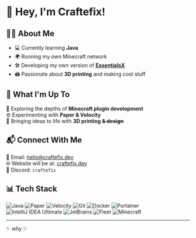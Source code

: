 # 👋 Hey, I'm Craftefix!

## 🧑‍💻 About Me
- 💻 Currently learning **Java**
- 🌍 Running my own Minecraft network
- 🛠️ Developing my own version of **[EssentialsX](https://github.com/EssentialsX/Essentials)**
- 🖨️ Passionate about **3D printing** and making cool stuff

## 🔧 What I'm Up To
🚀 Exploring the depths of **Minecraft plugin development**  
⚙️ Experimenting with **Paper & Velocity**  
🎨 Bringing ideas to life with **3D printing  ~~& design~~**  


## 📬 Connect With Me
📧 Email: [hello@craftefix.dev](#)  
🌐 Website will be at: [craftefix.dev](github.craftefix.dev)  
🔗 Discord: `craftefix`  


## 📊 Tech Stack
![Java](https://img.shields.io/badge/Java-ED8B00?style=for-the-badge&logo=openjdk&logoColor=white)
![Paper](https://img.shields.io/badge/Paper-1E90FF?style=for-the-badge&logo=minecraft&logoColor=white)
![Velocity](https://img.shields.io/badge/Velocity-FF0000?style=for-the-badge&logo=minecraft&logoColor=white)
![Git](https://img.shields.io/badge/Git-F05032?style=for-the-badge&logo=git&logoColor=white)
![Docker](https://img.shields.io/badge/Docker-2496ED?style=for-the-badge&logo=docker&logoColor=white)
![Portainer](https://img.shields.io/badge/Portainer-13BEF9?style=for-the-badge&logo=portainer&logoColor=white)  
![IntelliJ IDEA Ultimate](https://img.shields.io/badge/IntelliJ%20IDEA%20Ultimate-000000?style=for-the-badge&logo=intellijidea&logoColor=white)
![JetBrains](https://img.shields.io/badge/JetBrains-000000?style=for-the-badge&logo=jetbrains&logoColor=white)
![Fleet](https://img.shields.io/badge/Fleet-000000?style=for-the-badge&logo=fleet&logoColor=white)
![Minecraft](https://img.shields.io/badge/Minecraft-62B47A?style=for-the-badge&logo=minecraft&logoColor=white)


---
✨ *why* ✨

